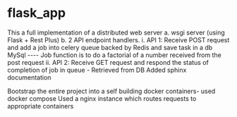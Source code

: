 # flask_app

This a full implementation of a distributed web server
a. wsgi server (using Flask + Rest Plus)
b. 2 API endpoint handlers.
i. API 1: Receive POST request and add a job into celery queue backed
by Redis and save task in a db MySql
---- Job function is to do a factorial of a number received from the post request
ii. API 2: Receive GET request and respond the status of completion of
job in queue - Retrieved from DB
Added sphinx documentation

Bootstrap the entire project into a self building docker containers- used docker compose
Used a nginx instance which routes requests to appropriate containers